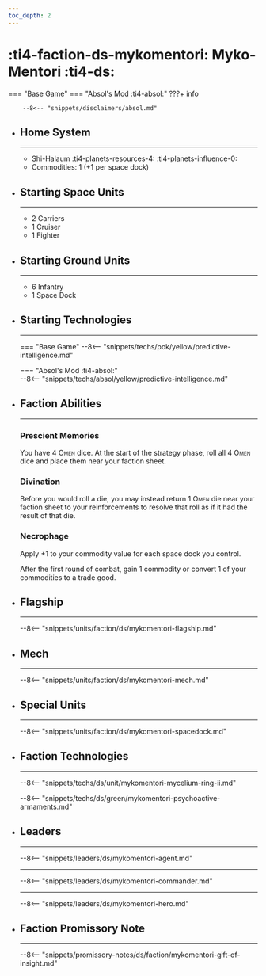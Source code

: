 ```yaml
---
toc_depth: 2
---
```


# :ti4-faction-ds-mykomentori: Myko-Mentori :ti4-ds:
=== "Base Game"
=== "Absol's Mod :ti4-absol:" 
    ???+ info

        --8<-- "snippets/disclaimers/absol.md"

<div class="grid cards" markdown>

-   ## __Home System__

    ---

    * Shi-Halaum :ti4-planets-resources-4: :ti4-planets-influence-0:
    * Commodities: 1 (+1 per space dock)

</div>

<div class="grid cards" markdown>

-   ## __Starting Space Units__

    ---

    * 2 Carriers
    * 1 Cruiser
    * 1 Fighter

-   ## __Starting Ground Units__

    ---

    * 6 Infantry
    * 1 Space Dock

-   ## __Starting Technologies__

    ---
    === "Base Game"
        --8<-- "snippets/techs/pok/yellow/predictive-intelligence.md"

    === "Absol's Mod :ti4-absol:"  
        --8<-- "snippets/techs/absol/yellow/predictive-intelligence.md"

-   ## __Faction Abilities__

    ---
    ### **Prescient Memories**
    
    You have 4 <span style="font-variant:small-caps;">Omen</span> dice. 
    At the start of the strategy phase, roll all 4 <span style="font-variant:small-caps;">Omen</span> dice and place them near your faction sheet.

    ### **Divination**
    
    Before you would roll a die, you may instead return 1 <span style="font-variant:small-caps;">Omen</span> die near your faction sheet to your reinforcements to resolve that roll as if it had the result of that die.

    ### **Necrophage**
    
    Apply +1 to your commodity value for each space dock you control. 
    
    After the first round of combat, gain 1 commodity or convert 1 of your commodities to a trade good.

-   ## __Flagship__

    ---
    --8<-- "snippets/units/faction/ds/mykomentori-flagship.md"

-   ## __Mech__

    ---
    --8<-- "snippets/units/faction/ds/mykomentori-mech.md"

</div>

<div class="grid cards" markdown>

-   ## __Special Units__

    ---
    --8<-- "snippets/units/faction/ds/mykomentori-spacedock.md"

</div>

<div class="grid cards" markdown>

-   ## __Faction Technologies__

    ---

    --8<-- "snippets/techs/ds/unit/mykomentori-mycelium-ring-ii.md"

    --8<-- "snippets/techs/ds/green/mykomentori-psychoactive-armaments.md"


-   ## __Leaders__

    ---
    
    --8<-- "snippets/leaders/ds/mykomentori-agent.md"

    ---

    --8<-- "snippets/leaders/ds/mykomentori-commander.md"

    ---

    --8<-- "snippets/leaders/ds/mykomentori-hero.md"

-   ## __Faction Promissory Note__

    ---
    --8<-- "snippets/promissory-notes/ds/faction/mykomentori-gift-of-insight.md"

</div>
